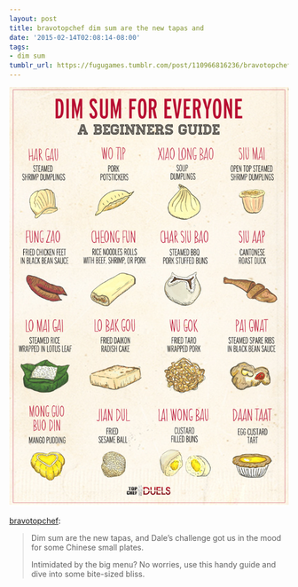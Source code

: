 ```yaml
---
layout: post
title: bravotopchef dim sum are the new tapas and
date: '2015-02-14T02:08:14-08:00'
tags:
- dim sum
tumblr_url: https://fugugames.tumblr.com/post/110966816236/bravotopchef-dim-sum-are-the-new-tapas-and
---
```

 ![](/tumblr_files/tumblr_nby7zuvojT1rz832fo1_1280.jpg)  

[bravotopchef](http://bravotopchef.tumblr.com/post/97576876122/dim-sum-are-the-new-tapas-and-dales-challenge):

> Dim sum are the new tapas, and Dale’s challenge got us in the mood for some Chinese small plates.&nbsp;  
>   
> Intimidated by the big menu? No worries, use this handy guide and dive into some bite-sized bliss.&nbsp;

